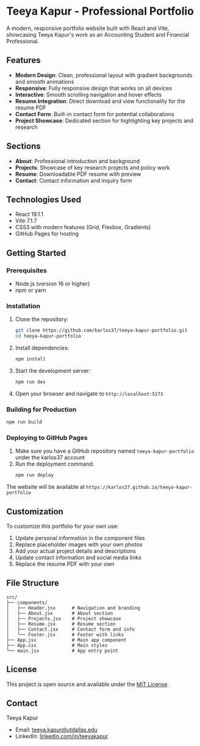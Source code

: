 # Teeya Kapur - Professional Portfolio

A modern, responsive portfolio website built with React and Vite, showcasing Teeya Kapur's work as an Accounting Student
and Financial Professional.

## Features

- **Modern Design**: Clean, professional layout with gradient backgrounds and smooth animations
- **Responsive**: Fully responsive design that works on all devices
- **Interactive**: Smooth scrolling navigation and hover effects
- **Resume Integration**: Direct download and view functionality for the resume PDF
- **Contact Form**: Built-in contact form for potential collaborations
- **Project Showcase**: Dedicated section for highlighting key projects and research

## Sections

- **About**: Professional introduction and background
- **Projects**: Showcase of key research projects and policy work
- **Resume**: Downloadable PDF resume with preview
- **Contact**: Contact information and inquiry form

## Technologies Used

- React 19.1.1
- Vite 7.1.7
- CSS3 with modern features (Grid, Flexbox, Gradients)
- GitHub Pages for hosting

## Getting Started

### Prerequisites

- Node.js (version 16 or higher)
- npm or yarn

### Installation

1. Clone the repository:
   ```bash
   git clone https://github.com/karlos37/teeya-kapur-portfolio.git
   cd teeya-kapur-portfolio
   ```

2. Install dependencies:
   ```bash
   npm install
   ```

3. Start the development server:
   ```bash
   npm run dev
   ```

4. Open your browser and navigate to `http://localhost:5173`

### Building for Production

```bash
npm run build
```

### Deploying to GitHub Pages

1. Make sure you have a GitHub repository named `teeya-kapur-portfolio` under the karlos37 account
2. Run the deployment command:
   ```bash
   npm run deploy
   ```

The website will be available at `https://karlos37.github.io/teeya-kapur-portfolio`

## Customization

To customize this portfolio for your own use:

1. Update personal information in the component files
2. Replace placeholder images with your own photos
3. Add your actual project details and descriptions
4. Update contact information and social media links
5. Replace the resume PDF with your own

## File Structure

```
src/
├── components/
│   ├── Header.jsx      # Navigation and branding
│   ├── About.jsx       # About section
│   ├── Projects.jsx    # Project showcase
│   ├── Resume.jsx      # Resume section
│   ├── Contact.jsx     # Contact form and info
│   └── Footer.jsx      # Footer with links
├── App.jsx             # Main app component
├── App.css             # Main styles
└── main.jsx            # App entry point
```

## License

This project is open source and available under the [MIT License](LICENSE).

## Contact

Teeya Kapur
- Email: teeya.kapur@utdallas.edu
- LinkedIn: [linkedin.com/in/teeyakapur](https://linkedin.com/in/teeyakapur)